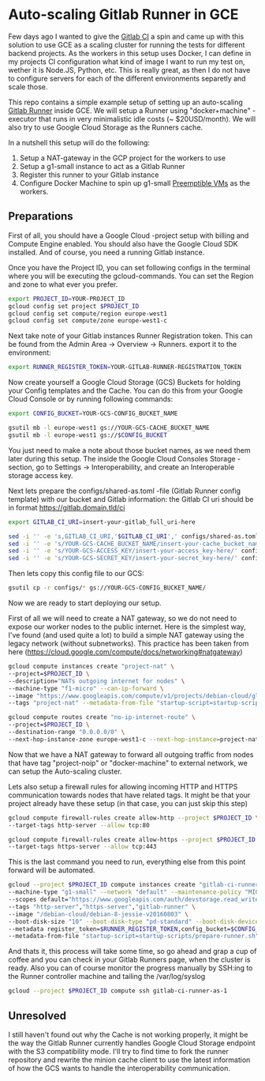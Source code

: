 # Auto-scaling Gitlab Runner in GCE

Few days ago I wanted to give the [Gitlab CI](https://about.gitlab.com/gitlab-ci/) a spin and came up with this solution to use
GCE as a scaling cluster for running the tests for different backend projects.
As the workers in this setup uses Docker, I can define in my projects CI configuration what kind of image I want to run my test on,
wether it is Node.JS, Python, etc. This is really great, as then I do not have to configure servers for each of the different
environments separetly and scale those.

This repo contains a simple example setup of setting up an auto-scaling [Gitlab Runner](https://gitlab.com/gitlab-org/gitlab-ci-multi-runner) inside GCE.
We will setup a Runner using "docker+machine" -executor that runs in very minimalistic idle costs (~ $20USD/month).
We will also try to use Google Cloud Storage as the Runners cache.

In a nutshell this setup will do the following:

 1. Setup a NAT-gateway in the GCP project for the workers to use
 2. Setup a g1-small instance to act as a Gitlab Runner
 3. Register this runner to your Gitlab instance
 4. Configure Docker Machine to spin up g1-small [Preemptible VMs](https://cloud.google.com/preemptible-vms/) as the workers.

## Preparations

First of all, you should have a Google Cloud -project setup with billing and Compute Engine enabled.
You should also have the Google Cloud SDK installed.
And of course, you need a running Gitlab instance.

Once you have the Project ID, you can set following configs in the terminal where you will be executing the
gcloud-commands. You can set the Region and zone to what ever you prefer.

```sh
export PROJECT_ID=YOUR-PROJECT_ID
gcloud config set project $PROJECT_ID
gcloud config set compute/region europe-west1
gcloud config set compute/zone europe-west1-c
```

Next take note of your Gitlab instances Runner Registration token. This can be found from the Admin Area -> Overview -> Runners.
export it to the environment:

```sh
export RUNNER_REGISTER_TOKEN=YOUR-GITLAB-RUNNER-REGISTRATION_TOKEN
```

Now create yourself a Google Cloud Storage (GCS) Buckets for holding your Config templates and the Cache.
You can do this from your Google Cloud Console or by running following commands:

```sh
export CONFIG_BUCKET=YOUR-GCS-CONFIG_BUCKET_NAME

gsutil mb -l europe-west1 gs://YOUR-GCS-CACHE_BUCKET_NAME
gsutil mb -l europe-west1 gs://$CONFIG_BUCKET
```

You just need to make a note about those bucket names, as we need them later during this setup.
The inside the Google Cloud Consoles Storage -section, go to Settings -> Interoperability, and create
an Interoperable storage access key.

Next lets prepare the configs/shared-as.toml -file (Gitlab Runner config template) with our bucket and Gitlab information:
the Gitlab CI uri should be in format https://gitlab.domain.tld/ci

```sh
export GITLAB_CI_URI=insert-your-gitlab_full_uri-here

sed -i '' -e 's,GITLAB_CI_URI,'$GITLAB_CI_URI',' configs/shared-as.toml
sed -i '' -e 's/YOUR-GCS-CACHE_BUCKET_NAME/insert-your-cache_bucket_name-here/' configs/shared-as.toml
sed -i '' -e 's/YOUR-GCS-ACCESS_KEY/insert-your-access_key-here/' configs/shared-as.toml
sed -i '' -e 's/YOUR-GCS-SECRET_KEY/insert-your-secret_key-here/' configs/shared-as.toml
```

Then lets copy this config file to our GCS:

```sh
gsutil cp -r configs/* gs://YOUR-GCS-CONFIG_BUCKET_NAME/
```

Now we are ready to start deploying our setup.

First of all we will need to create a NAT gateway, so we do not need to expose our worker nodes to the public internet.
Here is the simplest way, I've found (and used quite a lot) to build a simple NAT gateway using the legacy network (without subnetworks).
This practice has been taken from here (https://cloud.google.com/compute/docs/networking#natgateway)

```sh
gcloud compute instances create "project-nat" \
--project=$PROJECT_ID \
--description="NATs outgoing internet for nodes" \
--machine-type "f1-micro" --can-ip-forward \
--image "https://www.googleapis.com/compute/v1/projects/debian-cloud/global/images/debian-8-jessie-v20170110" \
--tags "project-nat" --metadata-from-file "startup-script=startup-scripts/configure-nat-gw.sh"

gcloud compute routes create "no-ip-internet-route" \
--project=$PROJECT_ID \
--destination-range "0.0.0.0/0" \
--next-hop-instance-zone europe-west1-c --next-hop-instance=project-nat --tags "project-noip","docker-machine" --priority 200
```

Now that we have a NAT gateway to forward all outgoing traffic from nodes that have tag "project-noip" or "docker-machine" to external network, we can setup the Auto-scaling cluster.

Lets also setup a firewall rules for allowing incoming HTTP and HTTPS communication towards nodes that have related tags.
It might be that your project already have these setup (in that case, you can just skip this step)

```sh
gcloud compute firewall-rules create allow-http --project $PROJECT_ID \
--target-tags http-server --allow tcp:80

gcloud compute firewall-rules create allow-https --project $PROJECT_ID \
--target-tags https-server --allow tcp:443
```

This is the last command you need to run, everything else from this point forward will be automated.

```sh
gcloud --project $PROJECT_ID compute instances create "gitlab-ci-runner-as-1" \
--machine-type "g1-small" --network "default" --maintenance-policy "MIGRATE" \
--scopes default="https://www.googleapis.com/auth/devstorage.read_write","https://www.googleapis.com/auth/logging.write","https://www.googleapis.com/auth/monitoring.write","https://www.googleapis.com/auth/servicecontrol","https://www.googleapis.com/auth/service.management.readonly","https://www.googleapis.com/auth/compute" \
--tags "http-server","https-server","gitlab-runner" \
--image "/debian-cloud/debian-8-jessie-v20160803" \
--boot-disk-size "10" --boot-disk-type "pd-standard" --boot-disk-device-name "gitlab-ci-runner-as-1" \
--metadata register_token=$RUNNER_REGISTER_TOKEN,config_bucket=$CONFIG_BUCKET,runner_name=gitlab-ci-runner-as-1,gitlab_uri=$GITLAB_CI_URI,runner_tags=backend \
--metadata-from-file "startup-script=startup-scripts/prepare-runner.sh"
```

And thats it, this process will take some time, so go ahead and grap a cup of coffee and you can check in your Gitlab Runners page,
when the cluster is ready.
Also you can of course monitor the progress manually by SSH:ing to the Runner controller machine and tailing the /var/log/syslog

```sh
gcloud --project $PROJECT_ID compute ssh gitlab-ci-runner-as-1
```

## Unresolved

I still haven't found out why the Cache is not working properly, it might be the way the
Gitlab Runner currently handles Google Cloud Storage endpoint with the S3 compatibility mode.
I'll try to find time to fork the runner repository and rewrite the minion cache client to use the latest information
of how the GCS wants to handle the interoperability communication.
